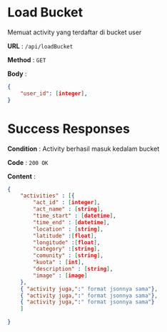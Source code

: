 # Load Bucket

Memuat activity yang terdaftar di bucket user

**URL** : `/api/loadBucket`

**Method** : `GET`

**Body** :
```json
{
    "user_id": [integer],
}
```

# Success Responses
**Condition** : Activity berhasil masuk kedalam bucket

**Code** : `200 OK`

**Content** : 
```json
{
    "activities" : [{
        "act_id" : [integer],
        "act_name" : [string],
        "time_start" : [datetime],
        "time_end" : [datetime],
        "location" : [string],
        "latitude" :[float],
        "longitude" :[float],
        "category" :[string],
        "comunity" : [string],
        "kuota" : [int],
        "description" : [string],
        "image" : [image]
    },
    { "activity juga,":" format jsonnya sama"},
    { "activity juga,":" format jsonnya sama"},
    { "activity juga,":" format jsonnya sama"}
    ]
        
}
```
